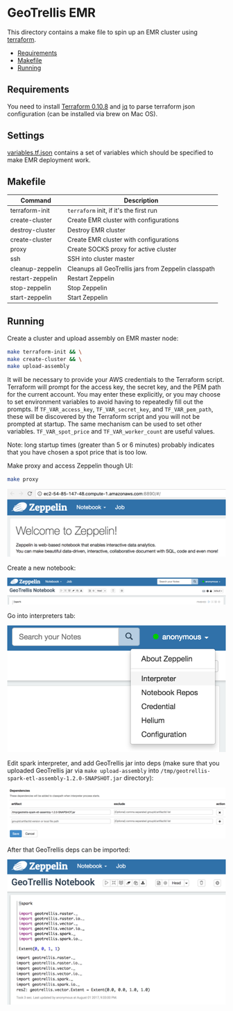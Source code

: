 # GeoTrellis EMR

This directory contains a make file to spin up an EMR cluster using [terraform](https://github.com/hashicorp/terraform).

- [Requirements](#requirements)
- [Makefile](#makefile)
- [Running](#running)

## Requirements

You need to install [Terraform 0.10.8](https://github.com/hashicorp/terraform/releases/tag/v0.10.8) and [jq](https://stedolan.github.io/jq/) to parse terraform json configuration (can be installed via brew on Mac OS).

## Settings

[variables.tf.json](terraform/variables.tf.json) contains a set of variables which should be specified to make EMR deployment work.

## Makefile

| Command          | Description
|------------------|------------------------------------------------------------|
|terraform-init    |`terraform` init, if it's the first run                     |
|create-cluster    |Create EMR cluster with configurations                      |
|destroy-cluster   |Destroy EMR cluster                                         |
|create-cluster    |Create EMR cluster with configurations                      |
|proxy             |Create SOCKS proxy for active cluster                       |
|ssh               |SSH into cluster master                                     |
|cleanup-zeppelin  |Cleanups all GeoTrellis jars from Zeppelin classpath        |
|restart-zeppelin  |Restart Zeppelin                                            |
|stop-zeppelin     |Stop Zeppelin                                               |
|start-zeppelin    |Start Zeppelin                                              |

## Running

Create a cluster and upload assembly on EMR master node:

```bash
make terraform-init && \
make create-cluster && \
make upload-assembly
```

It will be necessary to provide your AWS credentials to the Terraform script.
Terraform will prompt for the access key, the secret key, and the PEM path for
the current account.  You may enter these explicitly, or you may choose to set
environment variables to avoid having to repeatedly fill out the prompts.  If
`TF_VAR_access_key`, `TF_VAR_secret_key`, and `TF_VAR_pem_path`, these will be
discovered by the Terraform script and you will not be prompted at startup.
The same mechanism can be used to set other variables.  `TF_VAR_spot_price`
and `TF_VAR_worker_count` are useful values.

Note: long startup times (greater than 5 or 6 minutes) probably indicates that
you have chosen a spot price that is too low.

Make proxy and access Zeppelin though UI:

```bash
make proxy
```

![Zeppelin Welcome](./images/zeppelin-welcome.png)

Create a new notebook: 

![Zeppelin GeoTrellis Notebook](./images/zeppelin-geotrellis-notebook.png)

Go into interpreters tab:

![Zeppelin interpreters](./images/zeppelin-interpreters.png)

Edit spark interpreter, and add GeoTrellis jar into deps (make sure that you uploaded GeoTrellis 
jar via `make upload-assembly` into `/tmp/geotrellis-spark-etl-assembly-1.2.0-SNAPSHOT.jar` directory):

![Zeppelin interpreter edit](./images/zeppelin-interpreter-edit.png)

After that GeoTrellis deps can be imported:

![Zeppelin GeoTrellis example](./images/zeppelin-geotrellis-example.png)
